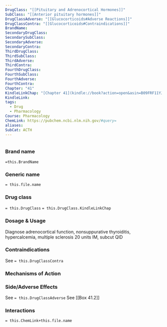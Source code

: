 ```yaml
---
DrugClass: "[[Pituitary and Adrenocortical Hormones]]"
SubClass: "[[Anterior pituitary hormones]]"
DrugClassAdverse: "[[Glucocorticoids#Adverse Reactions]]"
DrugClassContra: "[[Glucocorticoids#Contraindications]]"
BrandName: 
SecondaryDrugClass: 
SecondarySubClass: 
SecondaryAdverse: 
SecondaryContra: 
ThirdDrugClass: 
ThirdSubClass: 
ThirdAdverse: 
ThirdContra: 
FourthDrugClass: 
FourthSubClass: 
FourthAdverse: 
FourthContra: 
Chapter: "41"
KindleLinkChap: "[Chapter 41](kindle://book?action=open&asin=B09FRF11YJ&location=23770)"
KindleLink: 
tags:
  - Drug
  - Pharmacology
Course: Pharmacology
ChemLink: https://pubchem.ncbi.nlm.nih.gov/#query=
aliases: 
SubCat: ACTH
---
```

```smiles

```

### Brand name
`=this.BrandName`

### Generic name
`= this.file.name`

### Drug class 
`= this.DrugClass`
	`= this.DrugClass.KindleLinkChap`

### Dosage & Usage
Diagnose adrenocortical function, nonsuppurative thyroiditis, hypercalcemia, multiple sclerosis
20 units IM, subcut QID

### Contraindications
See `= this.DrugClassContra`

### Mechanisms of Action


### Side/Adverse Effects
See `= this.DrugClassAdverse`
See [[Box 41.2]]

### Interactions

`= this.ChemLink+this.file.name`


